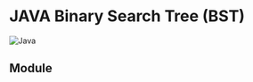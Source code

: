 # JAVA Binary Search Tree (BST)
![Java](https://img.shields.io/badge/Language-Java-blue)
## Module

